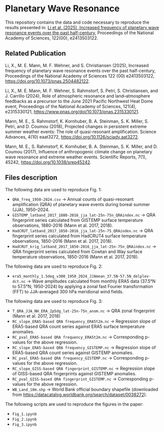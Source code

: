 Planetary Wave Resonance 
==============================================
This repository contains the data and code necessary to reproduce the results presented in: <a href="https://www.pnas.org/doi/10.1073/pnas.2504482122">Li et al. (2025), Increased frequency of planetary wave resonance events over the past half-century</a>, Proceedings of the National Academy of Sciences, 122(00), e2413503122.

Related Publication
-------------------
Li, X., M. E. Mann, M. F. Wehner, and S. Christiansen (2025),  Increased frequency of planetary wave resonance events over the past half-century, Proceedings of the National Academy of Sciences 122 (00) e2413503122, <a href="https://doi.org/10.1073/pnas.2504482122">https://doi.org/10.1073/pnas.2504482122</a>.

Li, X., M. E. Mann, M. F. Wehner, S. Rahmstorf, S. Petri, S. Christiansen, and J. Carrillo (2024), Role of atmospheric resonance and land–atmosphere feedbacks as a precursor to the June 2021 Pacific Northwest Heat Dome event, Proceedings of the National Academy of Sciences, 121(4), e2315330121, <a href="https://www.pnas.org/doi/10.1073/pnas.2315330121">https://www.pnas.org/doi/10.1073/pnas.2315330121</a>.

Mann, M. E., S. Rahmstorf, K. Kornhuber, B. A. Steinman, S. K. Miller, S. Petri, and D. Coumou (2018), Projected changes in persistent extreme summer weather events: The role of quasi-resonant amplification. Science Advances, 4(10) eaat3272, <a href="https://doi.org/10.1126/sciadv.aat3272">https://doi.org/10.1126/sciadv.aat3272</a>.

Mann, M. E., S. Rahmstorf, K. Kornhuber, B. A. Steinman, S. K. Miller, and D. Coumou (2017), Influence of anthropogenic climate change on planetary wave resonance and extreme weather events. Scientific Reports, 7(1), 45242, <a href="https://doi.org/10.1038/srep45242">https://doi.org/10.1038/srep45242</a>. 

Files description
-----------------
The following data are used to reproduce Fig. 1:
* `QRA_freq_1950-2024.csv` &rarr; Annual counts of quasi-resonant amplification (QRA) of planetary wave events during boreal summer (JJA), 1950–2024.
* `GISTEMP_latband_2017_1880-2016_jja_lat-25n-75n_QRAindex.nc` &rarr; QRA fingerprint series calculated from GISTEMP surface temperature observations, 1880-2016 (Mann et al. 2017, 2018).
* `HadCRUT_latband_2017_1850-2016_jja_lat-25n-75_QRAindex.nc` &rarr; QRA fingerprint series calculated from HadCRUT4 surface temperature observations, 1850-2016 (Mann et al. 2017, 2018).
* `HadCRUT_krig_latband_2017_1850-2016_jja_lat-25n-75n_QRAindex.nc` &rarr; QRA fingerprint series calculated from Cowtan and Way surface temperature observations, 1850-2016 (Mann et al. 2017, 2018).

The following data are used to reproduce Fig. 2:
* `era5_monthly_1.5deg_v300_1950_2024_JJAmean_37.5N-57.5N_delplev-dct.nc` &rarr; Wave amplitudes calculated from monthly ERA5 data (37.5°N to 57.5°N; 1950-2024) by applying a zonal fast Fourier transformation (FFT) to JJA-averaged 300 hPa meridional wind fields. 

The following data are used to reproduce Fig. 3:
* `T_QRA_JJA_NH_ERA_2p5dg_lat-25n-75n_anom.nc` &rarr; QRA zonal fingerprint (Mann et al. 2017, 2018)
* `RC_slope_ERA5-based QRA frequency_ERA5t2m.nc` &rarr; Regression slope of ERA5-based QRA count series against ERA5 surface temperature anomalies.
* `RC_pval_ERA5-based QRA frequency_ERA5t2m.nc` &rarr; Corresponding p-values for the above regression.
* `RC_slope_ERA5-based QRA frequency_GISTEMP.nc` &rarr; Regression slope of ERA5-based QRA count series against GISTEMP anomalies.
* `RC_pval_ERA5-based QRA frequency_GISTEMP.nc` &rarr; Corresponding p-values for the above regression.
* `RC_slope_GISS-based QRA fingerprint_GISTEMP.nc` &rarr; Regression slope of GISS-based QRA fingerprints against GISTEMP anomalies.
* `RC_pval_GISS-based QRA fingerprint_GISTEMP.nc` &rarr; Corresponding p-values for the above regression.
* `WB_Land_10m.shp` &rarr; World Bank official boundary shapefile (downloaded from https://datacatalog.worldbank.org/search/dataset/0038272).

The following scripts are used to reproduce the figures in the paper:
* `Fig_1.ipynb`
* `Fig_2.ipynb`
* `Fig_3.ipynb`
